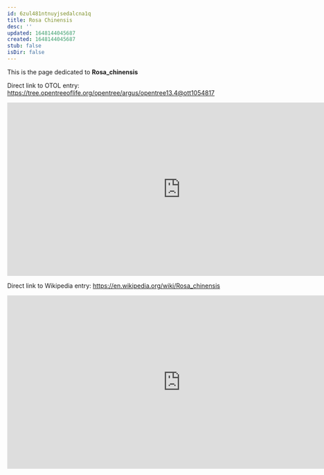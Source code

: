 ```yaml
---
id: 6zul481ntnuyjsedalcna1q
title: Rosa Chinensis
desc: ''
updated: 1648144045687
created: 1648144045687
stub: false
isDir: false
---
```

This is the page dedicated to **Rosa_chinensis**


Direct link to OTOL entry: https://tree.opentreeoflife.org/opentree/argus/opentree13.4@ott1054817



<html>
    <body>
    <iframe src="https://tree.opentreeoflife.org/opentree/argus/opentree13.4@ott1054817"
    width="800" height="400" frameborder="0" allowfullscreen> </iframe>
    </body>
</html>
    


Direct link to Wikipedia entry: https://en.wikipedia.org/wiki/Rosa_chinensis



<html>
    <body>
    <iframe src="https://en.wikipedia.org/wiki/Rosa_chinensis"
    width="800" height="400" frameborder="0" allowfullscreen> </iframe>
    </body>
</html>
    
